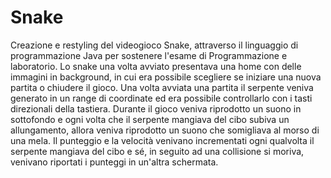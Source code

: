 # Snake

Creazione e restyling del videogioco Snake, attraverso il linguaggio di programmazione Java per sostenere l'esame di Programmazione e laboratorio. 
Lo snake una volta avviato presentava una home con delle immagini in background, in cui era possibile scegliere se iniziare una nuova partita o chiudere il gioco. Una volta avviata una partita il serpente veniva generato in un range di coordinate ed era possibile controllarlo con i tasti direzionali della tastiera. Durante il gioco veniva riprodotto un suono in sottofondo e ogni volta che il serpente mangiava del cibo subiva un allungamento, allora veniva riprodotto un suono che somigliava al morso di una mela. 
Il punteggio e la velocità venivano incrementati ogni qualvolta il serpente mangiava del cibo e sé, in seguito ad una collisione si moriva, venivano riportati i punteggi in un'altra schermata.
